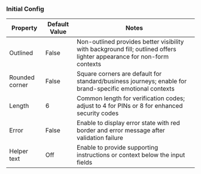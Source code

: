 ### Initial Config

| Property | Default Value | Notes |
|----------|---------------|-------|
| Outlined | False | Non-outlined provides better visibility with background fill; outlined offers lighter appearance for non-form contexts |
| Rounded corner | False | Square corners are default for standard/business journeys; enable for brand-specific emotional contexts |
| Length | 6 | Common length for verification codes; adjust to 4 for PINs or 8 for enhanced security codes |
| Error | False | Enable to display error state with red border and error message after validation failure |
| Helper text | Off | Enable to provide supporting instructions or context below the input fields |